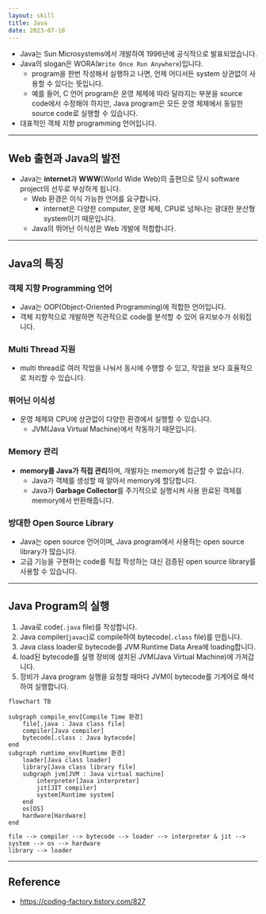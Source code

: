 ```yaml
---
layout: skill
title: Java
date: 2023-07-18
---
```





- Java는 Sun Microsystems에서 개발하여 1996년에 공식적으로 발표되었습니다.
- Java의 slogan은 WORA(`Write Once Run Anywhere`)입니다.
    - program을 한번 작성해서 실행하고 나면, 언제 어디서든 system 상관없이 사용할 수 있다는 뜻입니다.
    - 예를 들어, C 언어 program은 운영 체제에 따라 달라지는 부분을 source code에서 수정해야 하지만, Java program은 모든 운영 체제에서 동일한 source code로 실행할 수 있습니다.
- 대표적인 객체 지향 programming 언어입니다.




---




## Web 출현과 Java의 발전

- Java는 **internet**과 **WWW**(World Wide Web)의 출현으로 당시 software project의 선두로 부상하게 됩니다.
    - Web 환경은 이식 가능한 언어를 요구합니다.
        - internet은 다양한 computer, 운영 체제, CPU로 넘쳐나는 광대한 분산형 system이기 때문입니다.
    - Java의 뛰어난 이식성은 Web 개발에 적합합니다.




---




## Java의 특징


### 객체 지향 Programming 언어

- Java는 OOP(Object-Oriented Programming)에 적합한 언어입니다.
- 객체 지향적으로 개발하면 직관적으로 code를 분석할 수 있어 유지보수가 쉬워집니다.


### Multi Thread 지원

- multi thread로 여러 작업을 나눠서 동시에 수행할 수 있고, 작업을 보다 효율적으로 처리할 수 있습니다.


### ️뛰어닌 이식성

- 운영 체제와 CPU에 상관없이 다양한 환경에서 실행할 수 있습니다.
    - JVM(Java Virtual Machine)에서 작동하기 때문입니다.


### Memory 관리

- **memory를 Java가 직접 관리**하며, 개발자는 memory에 접근할 수 없습니다.
    - Java가 객체를 생성할 때 알아서 memory에 할당합니다.
    - Java가 **Garbage Collector**를 주기적으로 실행시켜 사용 완료된 객체를 memory에서 반환해줍니다.


### 방대한 Open Source Library

- Java는 open source 언어이며, Java program에서 사용하는 open source library가 많습니다.
- 고급 기능을 구현하는 code를 직접 작성하는 대신 검증된 open source library를 사용할 수 있습니다.




---




## Java Program의 실행

1. Java로 code(`.java` file)를 작성합니다.
2. Java compiler(`javac`)로 compile하여 bytecode(`.class` file)를 만듭니다.
3. Java class loader로 bytecode를 JVM Runtime Data Area에 loading합니다.
4. load된 bytecode를 실행 장비에 설치된 JVM(Java Virtual Machine)에 가져갑니다.
5. 장비가 Java program 실행을 요청할 때마다 JVM이 bytecode를 기계어로 해석하여 실행합니다.

```mermaid
flowchart TB

subgraph compile_env[Compile Time 환경]
    file[.java : Java class file]
    compiler[Java compiler]
    bytecode[.class : Java bytecode]
end
subgraph rumtime_env[Rumtime 환경]
    loader[Java class loader]
    library[Java class library file]
    subgraph jvm[JVM : Java virtual machine]
        interpreter[Java interpreter]
        jit[JIT compiler]
        system[Runtime system]
    end
    os[OS]
    hardware[Hardware]
end

file --> compiler --> bytecode --> loader --> interpreter & jit --> system --> os --> hardware
library --> loader
```




---




## Reference

- <https://coding-factory.tistory.com/827>
